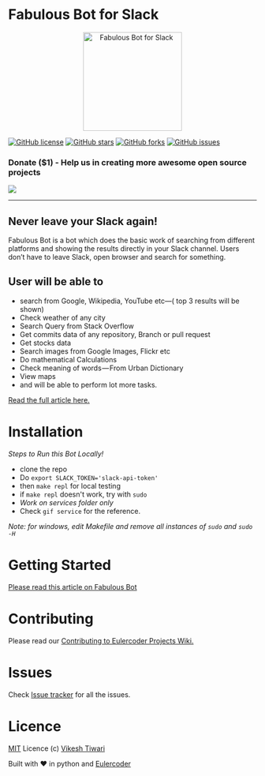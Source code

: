 # Fabulous Bot for Slack

<p align="center">
   <img align="centre" src="https://cdn-images-1.medium.com/max/800/1*BDwu0v1rHBpfFdYGx30yTw.png" alt="Fabulous Bot for Slack" width="200px" height="200px"/>
</p>

[![GitHub license](https://img.shields.io/github/license/eulercoder/fabulous.svg)](https://github.com/Eulercoder/fabulous/blob/master/LICENSE) [![GitHub stars](https://img.shields.io/github/stars/eulercoder/fabulous.svg)](https://github.com/eulercoder/fabulous/stargazers) [![GitHub forks](https://img.shields.io/github/forks/eulercoder/fabulous.svg)](https://github.com/eulercoder/fabulous/network) [![GitHub issues](https://img.shields.io/github/issues/eulercoder/fabulous.svg)](https://github.com/eulercoder/fabulous/issues)

### Donate ($1) - Help us in creating more awesome open source projects

[<img src="https://www.paypalobjects.com/webstatic/mktg/logo/AM_mc_vs_dc_ae.jpg">](https://www.paypal.me/vikeshtiwari/1)

---

Never leave your Slack again!
------------------------------------

Fabulous Bot is a bot which does the basic work of searching from different
platforms and showing the results directly in your Slack channel.
Users don’t have to leave Slack, open browser and search for something.

## User will be able to

- search from Google, Wikipedia, YouTube etc—( top 3 results will be shown)
- Check weather of any city
- Search Query from Stack Overflow
- Get commits data of any repository, Branch or pull request
- Get stocks data
- Search images from Google Images, Flickr etc
- Do mathematical Calculations
- Check meaning of words — From Urban Dictionary
- View maps
- and will be able to perform lot more tasks.

[Read the full article here.](http://eulercoder.me/2017/09/eulercoder-project-series-fabulous-bot/)



# Installation

*Steps to Run this Bot Locally!*

- clone the repo
- Do `export SLACK_TOKEN='slack-api-token' `
- then `make repl` for local testing
- if `make repl` doesn't work, try with `sudo`
- *_Work on services folder only_*
- Check `gif service` for the reference.

*Note: for windows, edit Makefile and remove all instances of `sudo` and `sudo -H`*

# Getting Started

[Please read this article on Fabulous Bot](http://eulercoder.me/2017/09/eulercoder-project-series-fabulous-bot/)

# Contributing

Please read our [Contributing to Eulercoder Projects Wiki.](https://github.com/Eulercoder/fabulous/wiki/Contributing-to-Fabulous-Bot)



# Issues

Check [Issue tracker](https://github.com/eulercoder/fabulous/issues) for all the issues.

# Licence

[MIT](https://github.com/eulercoder/fabulous/blob/master/LICENSE) Licence (c) [Vikesh Tiwari](https://github.com/vicky002)

Built with :heart: in python and [Eulercoder](http://eulercoder.me)
